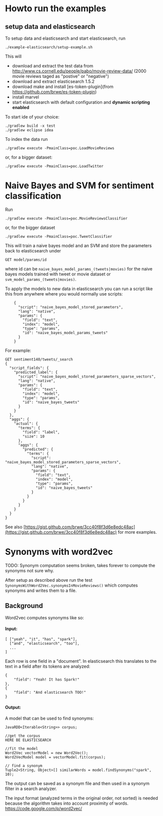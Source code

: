 # Howto run the examples

## setup data and elasticsearch

To setup data and elasticsearch and start elasticsearch, run 

```
./example-elasticsearch/setup-example.sh
```

This will 

- download and extract the test data from http://www.cs.cornell.edu/people/pabo/movie-review-data/ (2000 movie reviews taged as "postive" or "negative")
- download and extract elasticsearch 1.5.2
- download make and install [es-token-plugin](from https://github.com/brwe/es-token-plugin)
- install marvel
- start elasticsearch with default configuration and __dynamic scripting enabled__


To start ide of your choice:

```
./gradlew build -x test
./gradlew eclipse idea
```


To index the data run 

```
./gradlew execute -PmainClass=poc.LoadMovieReviews
```

or, for a bigger dataset:

```
./gradlew execute -PmainClass=poc.LoadTwitter
```


# Naive Bayes and SVM for sentiment classification

Run
 
```
./gradlew execute -PmainClass=poc.MovieReviewsClassifier

```

or, for the bigger dataset

 
```
./gradlew execute -PmainClass=poc.TweetClassifier

```

This will train a naive bayes model and an SVM and store the parameters back to elasticsearch under

```
GET model/params/id
```
where id can be `naive_bayes_model_params_(tweets|movies)` for the naive bayes models trained with tweet or movie dataset or `svm_model_params_(tweets|movies)`.

To apply the models to new data in elasticsearch you can run a script like this from anywhere where you would normally use scripts:

```
    {
      "script": "naive_bayes_model_stored_parameters",
      "lang": "native",
      "params": {
        "field": "text",
        "index": "model",
        "type": "params",
        "id": "naive_bayes_model_params_tweets"
      }
    }
```
For example:

```
GET sentiment140/tweets/_search
{
  "script_fields": {
    "predicted_label": {
      "script": "naive_bayes_model_stored_parameters_sparse_vectors",
      "lang": "native",
      "params": {
        "field": "text",
        "index": "model",
        "type": "params",
        "id": "naive_bayes_tweets"
      }
    }
  },
  "aggs": {
    "actual": {
      "terms": {
        "field": "label",
        "size": 10
      },
      "aggs": {
        "predicted": {
          "terms": {
            "script": "naive_bayes_model_stored_parameters_sparse_vectors",
            "lang": "native",
            "params": {
              "field": "text",
              "index": "model",
              "type": "params",
              "id": "naive_bayes_tweets"
            }
          }
        }
      }
    }
  }
}
```



See also [https://gist.github.com/brwe/3cc40f8f3d6e8edc48ac](https://gist.github.com/brwe/3cc40f8f3d6e8edc48ac) for more examples.

 
# Synonyms with word2vec

TODO: Synonym computation seems broken, takes forever to compute the synonyms not sure why.

After setup as described above run the test `SynonymsWithWord2Vec.synonymsInMovieReviews()` which computes synonyms and writes them to a file. 

## Background

Word2vec computes synonyms like so:

#### Input: 

```
[ ["yeah", "it", "has", "spark"],
  ["and", "elasticsearch", "too"],
  ...
]
```

Each row is one field in a "document".
In elasticsearch this translates to the text in a field after its tokens are analyzed:

```
{
	"field": "Yeah! It has Spark!"
},
{
	"field": "And elasticsearch TOO!"
}
```

#### Output:

A model that can be used to find synonyms:

```
JavaRDD<Iterable<String>> corpus;

//get the corpus
HERE BE ELASTICSEARCH

//fit the model
Word2Vec vectorModel = new Word2Vec();
Word2VecModel model = vectorModel.fit(corpus);

// find a synonym
Tuple2<String, Object>[] similarWords = model.findSynonyms("spark", 10);
```

The output can be saved as a synonym file and then used in a synonym filter in a search analyzer.


The input format (analyzed terms in the original order, not sorted) is needed because the algorithm takes into account proximity of words. 
https://code.google.com/p/word2vec/








